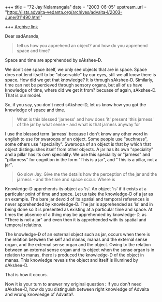 +++
title = "72 Jay Nelamangala"
date = "2003-06-05"
upstream_url = "https://lists.advaita-vedanta.org/archives/advaita-l/2003-June/011490.html"

+++
[Archive link](https://lists.advaita-vedanta.org/archives/advaita-l/2003-June/011490.html)

Dear sadAnanda,

> tell us how you apprehend an
>object? and how do you apprehend space and time? 

Space and time are apprehended by sAkshee-D.  

We don't see space itself,  we only see objects that are in space.
Space does not lend itself to be "observable"  by our eyes,  still
we all know there is space.  How did we get that knowledge?
It is through sAkshee-D.   Similarly,  time can not be percieved
through sensory organs,  but all of us have knowledge of time,
where did we get it from?  becuase of again,  sAkshee-D.
That is our model.

So, if you say,  you don't need sAkshee-D,  let us know how
you got the knowledge of space and time.

>What is this blessed 'jarness' and how does 'it' present 'this
>jarness' of the jar by what sense - and what is that jarness anyway for

I use the blessed term 'jarness' because I don't know any other word 
in english to use for swaroopa of an object.  Some people use "suchness",
some others use "speciality".   Swaroopa of an object is that by which
that object distinguishes itself from other objects.  A jar has its own
"speciality"  and a pillar has its own speciality.   We use this speciality
or "jarness" and "pillarness" for cognition in the form "This is a jar",
and "This is a pillar,  not a jar".

> Go slow Jay.  Give me the details how the perception
>of the jar and the jarness - and the time and space  occur. Where is

Knowledge-D apprehends its object as 'is'.   An object 'is'  if it exists
at a particular point of time and space.  Let us  take the knowledge-D
of  a jar as an example.   The bare jar devoid of its spatial and temporal
references is never apprehended by knowledge-D.  The jar is apprehended
as 'is' and in being done so it is presented as existing at a particular
time and space.  At times the absence of a thing may be apprehended
by knowledge-D, as "There is not a jar" and even then it is apprehended 
with its spatial and temporal relations.  

The knowledge-D of an external object such as jar, occurs when there is
the relation between the self and manas,  manas and the external sense 
organ, and the external sense organ and the object.  Owing to the relation
between an external sense organ and its object when the sense organ
is in relation to manas,  there is produced the knowledge-D of the object
in manas.  This knowledge reveals the object and itself is illumined by
sAkshee-D.

That is how it occurs.   

Now it is your turn to answer my original question :
If you don't need sAkshee-D,  how do you distinguish between 
right knowledge of Advaita and wrong knowledge of Advaita?.



